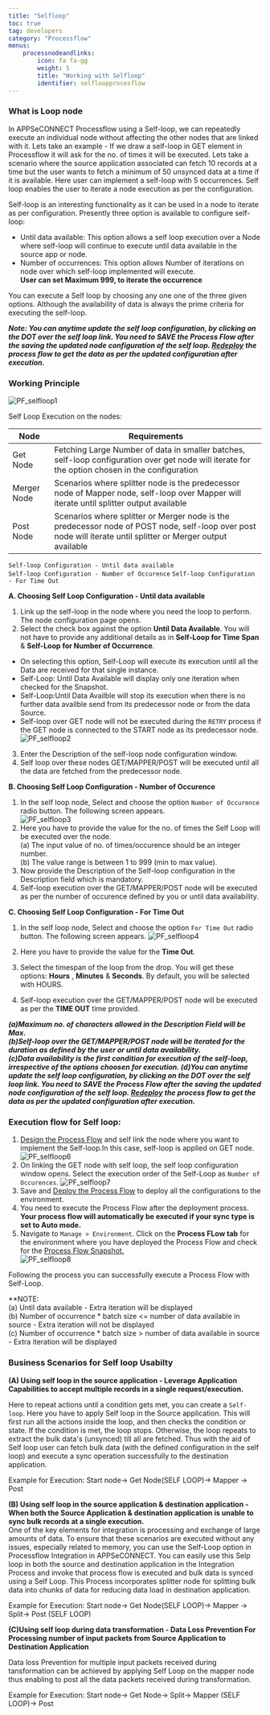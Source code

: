 ```yaml
---
title: "Selfloop"
toc: true
tag: developers
category: "Processflow"
menus: 
    processnodeandlinks:
        icon: fa fa-gg
        weight: 5
        title: "Working with Selfloop" 
        identifier: selfloopprocesflow
---
```

### What is Loop node

In APPSeCONNECT Processflow using a Self-loop, we can repeatedly execute an individual node 
without affecting the other nodes that are linked with it. Lets take an example - If we draw a self-loop in GET 
element in Processflow it will ask for the no. of times it will be executed. Lets take a 
scenario where the source application associated can fetch 10 records at a time 
but the user wants to fetch a minimum of 50 unsynced data at a time if it is available. Here user can
implement a self-loop with 5 occurrences. Self loop enables the user to 
iterate a node execution as per the configuration.

Self-loop is an interesting functionality as it can be used in a node to iterate as per configuration. 
Presently three option is available to configure self-loop: 

- Until data available: This option allows a self loop execution over a Node where self-loop will continue to execute until data available in the source app or node.
- Number of occurrences: This option allows Number of iterations on node over which self-loop implemented will execute.  
**User can set Maximum 999, to iterate the occurrence** 


You can execute a Self loop by choosing any one one of the three given options. 
Although the availability of data is always the prime criteria for executing the 
self-loop.

**_Note: You can anytime update the self loop configuration, by clicking on the DOT over the self loop link. You need to SAVE the Process Flow after the saving the updated node configuration of the self loop. [Redeploy](/processflow/redeploying-processflow/) the process flow to get the data as per the updated configuration after execution._**

### Working Principle
![PF_selfloop1](\staticfiles\processflow\media\pfselfloop1.PNG)

Self Loop Execution on the nodes:

|Node|Requirements|    
|----|--------------|    
|Get Node| Fetching Large Number of data in smaller batches, self-loop configuration over get node will iterate for the option chosen in the configuration|
|Merger Node|Scenarios where splitter node is the predecessor node of Mapper node, self-loop over Mapper will iterate until splitter output available|  
|Post Node|Scenarios where splitter or Merger node is the predecessor node of POST node, self-loop over post node will iterate until splitter or Merger output available|

`Self-loop Configuration - Until data available`   
`Self-loop Configuration - Number of Occurence` 
`Self-loop Configuration - For Time Out`

**A. Choosing Self Loop Configuration - Until data available**

1.	Link up the self-loop in the node where you need the loop to perform. The node configuration page opens.    
2.	Select the check box against the option **Until Data Available**. You will not have to provide any additional details as in **Self-Loop for Time Span** & **Self-Loop for Number of Occurrence**.     
- On selecting this option, Self-Loop will execute its execution until all the Data are received for that single instance.     
- Self-Loop: Until Data Available will display only one iteration when checked for the Snapshot.    
- Self-Loop:Until Data Availble will stop its execution when there is no further data availble send from its predecessor node or from the data Source.  
- Self-loop over GET node will not be executed during the `RETRY` process if the GET node is connected to the START node as its predecessor node.  
![PF_selfloop2](\staticfiles\processflow\media\pfselfloop2.PNG)  
3. Enter the Description of the self-loop node configuration window.        
4. Self loop over these nodes GET/MAPPER/POST will be executed until all the data are fetched from the predecessor node.  

**B. Choosing Self Loop Configuration - Number of Occurence**

1. In the self loop node, Select and choose the option `Number of Occurence` radio button. The following 
screen appears.   
![PF_selfloop3](\staticfiles\processflow\media\pfselfloop3.PNG)
2. Here you have to provide the value for the no. of times the Self Loop will be executed over the node.  
(a) The input value of no. of times/occurence should be an integer number.  
(b) The value range is between 1 to 999 (min to max value).
3. Now provide the Description of the Self-loop configuration in the Description field which is mandatory.  
4. Self-loop execution over the GET/MAPPER/POST node will be executed as per the number of occurence defined 
   by you or until data availability. 

**C. Choosing Self Loop Configuration - For Time Out**

1) In the self loop node, Select and choose the option `For Time Out` radio button. The following 
screen appears.
![PF_selfloop4](\staticfiles\processflow\media\pfselfloop5.PNG)

2) Here you have to provide the value for the **Time Out**. 

3) Select the timespan of the loop from the drop. You will get these options: **Hours** , **Minutes** & **Seconds**.
By default, you will be selected with HOURS.

4) Self-loop execution over the GET/MAPPER/POST node will be executed as per the **TIME OUT** time provided.


_**(a)Maximum no. of characters allowed in the Description Field will be Max.  
(b)Self-loop over the GET/MAPPER/POST node will be iterated for the duration as defined by the user or until data availability.  
(c)Data availability is the first condition for execution of the self-loop, irrespective of the options choosen  for execution.
(d)You can anytime update the self loop configuration, by clicking on the DOT over the self loop link. You need to SAVE the Process Flow after the saving the updated node configuration of the self loop. [Redeploy](/processflow/redeploying-processflow/) the process flow to get the data as per the updated configuration after execution.**_

### Execution flow for Self loop:

1. [Design the Process Flow](/processflow/creating-processflow/) and self link the node where you want to implement the Self-loop.In this case, self-loop is applied on GET node.
![PF_selfloop6](\staticfiles\processflow\media\pfselfloop6.PNG)  
2. On linking the GET node with self loop, the self loop configuration window opens. Select the execution order of the Self-Loop as `Number of Occurences`.
![PF_selfloop7](\staticfiles\processflow\media\pfselfloop7.PNG)
3. Save and [Deploy the Process Flow](/processflow/deploying-and-executing-processfloww/) to deploy all the configurations to the environment.
4. You need to execute the Process Flow after the deployment process.
**Your process flow will automatically be executed if your sync type is set to Auto mode.**
5. Navigate to `Manage > Environment`. Click on the **Process FLow tab** for the environment where you have deployed the Process Flow and check for the 
[Process Flow Snapshot.](/processflow/snapshot-processflow/)  
![PF_selfloop8](\staticfiles\processflow\media\pfselfloop8.PNG)  

Following the process you can successfully execute a Process Flow with Self-Loop.

**NOTE:   
(a) Until data available - Extra iteration will be displayed  
(b) Number of occurrence * batch size <= number of data available in source - Extra iteration will not be displayed  
(c) Number of occurrence * batch size > number of data available in source - Extra iteration will be displayed  


### Business Scenarios for Self loop Usabilty 

**(A) Using self loop in the source application - Leverage Application Capabilities to accept multiple 
records in a single request/execution.**

Here to repeat actions until a condition gets met, you can create a `Self-loop`. Here you have to apply Self loop 
in the Source application. This will first run all the actions inside the loop, and then checks the condition or state. 
If the condition is met, the loop stops. Otherwise, the loop repeats to extract the bulk data's (unsynced) till all are
fetched. Thus with the aid of Self loop user can fetch bulk data (with the defined configuration in the self loop)
and execute a sync operation successfully to the destination application.

Example for Execution:  Start node-> Get Node(SELF LOOP)-> Mapper -> Post

**(B) Using self loop in the source application & destination application - When both the Source Application & destination application
 is unable to sync bulk records at a single execution.**    
One of the key elements for integration is processing and exchange of large amounts of data. 
To ensure that these scenarios are executed without any issues, especially related to memory, 
you can use the Self-Loop option in Processflow Integration in APPSeCONNECT. You can easily use this 
Selp loop in both the source and destination application in the Integration Process and invoke 
that process flow is executed and bulk data is synced using a Self Loop. This Process incorporates splitter node
for splitting bulk data into chunks of data for reducing data load in destination application.

Example for Execution:  Start node-> Get Node(SELF LOOP)-> Mapper -> Split-> Post (SELF LOOP)

**(C)Using self loop during data transformation - Data Loss Prevention For Processing number of input packets from 
Source Application to Destination Application**

Data loss Prevention for multiple input packets received during tansformation can be achieved by applying
Self Loop on the mapper node thus enabling to post all the data packets received during transformation.

Example for Execution:  Start node-> Get Node-> Split-> Mapper (SELF LOOP)-> Post